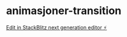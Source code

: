 # animasjoner-transition

[Edit in StackBlitz next generation editor ⚡️](https://stackblitz.com/~/github.com/Johns189/animasjoner-transition)